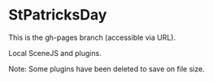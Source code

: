 # StPatricksDay

This is the gh-pages branch (accessible via URL).

Local SceneJS and plugins.

Note: Some plugins have been deleted to save on file size.